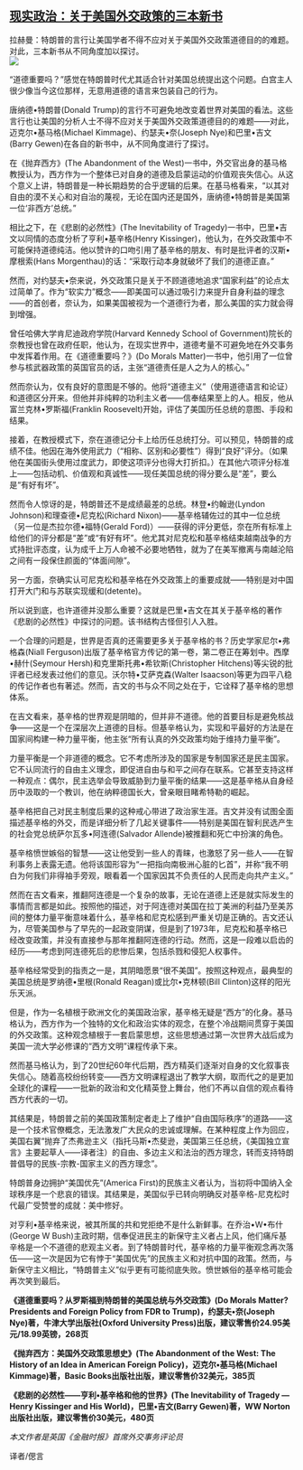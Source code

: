 <!--1594065126000-->
[现实政治：关于美国外交政策的三本新书](https://cn.ft.com/story/001088429?full=y)
------

<div></div><div class="story-lead">拉赫曼：特朗普的言行让美国学者不得不应对关于美国外交政策道德目的的难题。对此，三本新书从不同角度加以探讨。</div><div class=" story-image image"><img src="https://thumbor.ftacademy.cn/unsafe/1340x754/https://thumbor.ftacademy.cn/unsafe/picture/7/000096937_piclink.jpg"></div><div class="story-body"><div id="story-body-container"><p>“道德重要吗？”感觉在特朗普时代尤其适合针对美国总统提出这个问题。白宫主人很少像当今这位那样，无意用道德的语言来包装自己的行为。</p><p>唐纳德•特朗普(Donald Trump)的言行不可避免地改变着世界对美国的看法。这些言行也让美国的分析人士不得不应对关于美国外交政策道德目的的难题——对此，迈克尔•基马格(Michael Kimmage)、约瑟夫•奈(Joseph Nye)和巴里•吉文(Barry Gewen)在各自的新书中，从不同角度进行了探讨。</p><p>在《抛弃西方》(The Abandonment of the West)一书中，外交官出身的基马格教授认为，西方作为一个整体已对自身的道德及启蒙运动的价值观丧失信心。从这个意义上讲，特朗普是一种长期趋势的合乎逻辑的后果。在基马格看来，“以其对自由的漠不关心和对自治的蔑视，无论在国内还是国外，唐纳德•特朗普是美国第一位‘非西方’总统。”</p><p>相比之下，在《悲剧的必然性》(The Inevitability of Tragedy)一书中，巴里•吉文以同情的态度分析了亨利•基辛格(Henry Kissinger)，他认为，在外交政策中不可能保持道德纯洁。他以赞许的口吻引用了基辛格的朋友、有时是批评者的汉斯•摩根索(Hans Morgenthau)的话：“采取行动本身就破坏了我们的道德正直。”</p><div  data-o-ads-name="mpu-middle1" class="o-ads in-article-advert" data-o-ads-formats-default="false"  data-o-ads-formats-small="FtcMobileMpu"  data-o-ads-formats-medium="FtcMpu" data-o-ads-formats-large="FtcMpu" data-o-ads-formats-extra="FtcMpu" data-o-ads-targeting="cnpos=middle1;" data-cy='[{"devices":["PC","iPhoneWeb","AndroidWeb","iPhoneApp","AndroidApp"],"pattern":"MPU","position":"Middle1","container":"mpuInStory"}]'></div><p>然而，对约瑟夫•奈来说，外交政策只是关于不顾道德地追求“国家利益”的论点太过简单了。作为“软实力”概念——即美国可以通过吸引力来提升自身利益的理念——的首创者，奈认为，如果美国被视为一个道德行为者，那么美国的实力就会得到增强。</p><p>曾任哈佛大学肯尼迪政府学院(Harvard Kennedy School of Government)院长的奈教授也曾在政府任职，他认为，在现实世界中，道德考量不可避免地在外交事务中发挥着作用。在《道德重要吗？》(Do Morals Matter)一书中，他引用了一位曾参与核武器政策的英国官员的话，主张“道德责任是人之为人的核心。”</p><p>然而奈认为，仅有良好的意图是不够的。他将“道德主义”（使用道德语言和论证）和道德区分开来。但他并非纯粹的功利主义者——信奉结果至上的人。相反，他从富兰克林•罗斯福(Franklin Roosevelt)开始，评估了美国历任总统的意图、手段和结果。</p><p>接着，在教授模式下，奈在道德记分卡上给历任总统打分。可以预见，特朗普的成绩不佳。他因在海外使用武力（“相称、区别和必要性”）得到“良好”评分。（如果他在美国街头使用过度武力，即使这项评分也得大打折扣。）在其他六项评分标准上——包括动机、价值观和真诚性——现任美国总统的得分要么是“差”，要么是“有好有坏”。</p><p>然而令人惊讶的是，特朗普还不是成绩最差的总统。林登•约翰逊(Lyndon Johnson)和理查德•尼克松(Richard Nixon)——基辛格辅佐过的其中一位总统（另一位是杰拉尔德•福特(Gerald Ford)）——获得的评分更低，奈在所有标准上给他们的评分都是“差”或“有好有坏”。他尤其对尼克松和基辛格结束越南战争的方式持批评态度，认为成千上万人命被不必要地牺牲，就为了在美军撤离与南越沦陷之间有一段保住颜面的“体面间隙”。</p><p>另一方面，奈确实认可尼克松和基辛格在外交政策上的重要成就——特别是对中国打开大门和与苏联实现缓和(detente)。</p><div data-o-ads-name="mpu-middle2" class="o-ads in-article-advert" data-o-ads-formats-default="false"  data-o-ads-formats-small="FtcMobileMpu"  data-o-ads-formats-medium="false" data-o-ads-formats-large="false" data-o-ads-formats-extra="false" data-o-ads-targeting="cnpos=middle2;" data-cy='[{"devices":["iPhoneWeb","AndroidWeb","iPhoneApp","AndroidApp"],"pattern":"MPU","position":"Middle2","container":"mpuInStory"}]'></div><p>所以说到底，也许道德并没那么重要？这就是巴里•吉文在其关于基辛格的著作《悲剧的必然性》中探讨的问题。该书结构古怪但引人入胜。</p><p>一个合理的问题是，世界是否真的还需要更多关于基辛格的书？历史学家尼尔•弗格森(Niall Ferguson)出版了基辛格官方传记的第一卷，第二卷正在筹划中。西摩•赫什(Seymour Hersh)和克里斯托弗•希钦斯(Christopher Hitchens)等尖锐的批评者已经发表过他们的意见。沃尔特•艾萨克森(Walter Isaacson)等更为四平八稳的传记作者也有著述。然而，吉文的书与众不同之处在于，它诠释了基辛格的思想体系。</p><p>在吉文看来，基辛格的世界观是阴暗的，但并非不道德。他的首要目标是避免核战争——这是一个在深层次上道德的目标。但基辛格认为，实现和平最好的方法是在国家间构建一种力量平衡，他主张“所有认真的外交政策均始于维持力量平衡”。</p><p>力量平衡是一个非道德的概念。它不考虑所涉及的国家是专制国家还是民主国家。它不认同流行的自由主义理念，即促进自由与和平之间存在联系。它甚至支持这样一种观点：偶尔，民主选举会导致威胁到力量平衡的结果——这是基辛格从自身经历中汲取的一个教训，他在纳粹德国长大，曾亲眼目睹希特勒的崛起。</p><p>基辛格把自己对民主制度后果的这种戒心带进了政治家生涯。吉文并没有试图全面描述基辛格的外交，而是详细分析了几起关键事件——特别是美国在智利民选产生的社会党总统萨尔瓦多•阿连德(Salvador Allende)被推翻和死亡中扮演的角色。</p><div data-o-ads-name="mpu-middle3" class="o-ads in-article-advert" data-o-ads-formats-default="false"  data-o-ads-formats-small="FtcMobileMpu"  data-o-ads-formats-medium="false" data-o-ads-formats-large="false" data-o-ads-formats-extra="false" data-o-ads-targeting="cnpos=middle3;" data-cy='[{"devices":["iPhoneWeb","AndroidWeb","iPhoneApp","AndroidApp"],"pattern":"MPU","position":"Middle3","container":"mpuInStory"}]'></div><p>基辛格愤世嫉俗的智慧——这让他受到一些人的青睐，也激怒了另一些人——在智利事务上表露无遗。他将该国形容为“一把指向南极洲心脏的匕首”，并称“我不明白为何我们非得袖手旁观，眼看着一个国家因其不负责任的人民而走向共产主义。”</p><p>然而在吉文看来，推翻阿连德是一个复杂的故事，无论在道德上还是就实际发生的事情而言都是如此。按照他的描述，对于阿连德对美国在拉丁美洲的利益乃至美苏间的整体力量平衡意味着什么，基辛格和尼克松感到严重关切是正确的。吉文还认为，尽管美国参与了早先的一起政变阴谋，但是到了1973年，尼克松和基辛格已经改变政策，并没有直接参与那年推翻阿连德的行动。然而，这是一段难以启齿的经历——考虑到阿连德死后的悲惨后果，包括杀戮和侵犯人权事件。</p><p>基辛格经常受到的指责之一是，其阴暗愿景“很不美国”。按照这种观点，最典型的美国总统是罗纳德•里根(Ronald Reagan)或比尔•克林顿(Bill Clinton)这样的阳光乐天派。</p><p>但是，作为一名植根于欧洲文化的美国政治家，基辛格无疑是“西方”的化身。基马格认为，西方作为一个独特的文化和政治实体的观念，在整个冷战期间贯穿于美国的外交政策。这种观念植根于一套启蒙思想，这些思想通过第一次世界大战后成为美国一流大学必修课的“西方文明”课程传承下来。</p><p>然而基马格认为，到了20世纪60年代后期，西方精英们逐渐对自身的文化叙事丧失信心。随着高校纷纷转变——西方文明课程退出了教学大纲，取而代之的是更加全球化的课程——一批新的政治和文化精英登上舞台，他们不再以自信的观点看待西方代表的一切。</p><div data-o-ads-name="mpu-middle4" class="o-ads in-article-advert" data-o-ads-formats-default="false"  data-o-ads-formats-small="FtcMobileMpu"  data-o-ads-formats-medium="false" data-o-ads-formats-large="false" data-o-ads-formats-extra="false" data-o-ads-targeting="cnpos=middle4;" data-cy='[{"devices":["iPhoneWeb","AndroidWeb","iPhoneApp","AndroidApp"],"pattern":"MPU","position":"Middle4","container":"mpuInStory"}]'></div><p>其结果是，特朗普之前的美国政策制定者走上了维护“自由国际秩序”的道路——这是一个技术官僚概念，无法激发广大民众的忠诚或理解。在某种程度上作为回应，美国右翼“抛弃了杰弗逊主义（指托马斯•杰斐逊，美国第三任总统，《美国独立宣言》主要起草人——译者注）的自由、多边主义和法治的西方理念，转而支持特朗普倡导的民族-宗教-国家主义的西方理念”。</p><p>特朗普身边拥护“美国优先”(America First)的民族主义者认为，当初将中国纳入全球秩序是一个悲哀的错误。其结果是，美国似乎已转向明确反对基辛格-尼克松时代最广受赞誉的成就：美中修好。</p><p>对亨利•基辛格来说，被其所属的共和党拒绝不是什么新鲜事。在乔治•W•布什(George W Bush)主政时期，信奉促进民主的新保守主义者占上风，他们痛斥基辛格是一个不道德的悲观主义者。到了特朗普时代，基辛格的力量平衡观念再次落伍——这一次是因为它有悖于“美国优先”的民族主义和对抗中国的政策。然而，与新保守主义相比，“特朗普主义”似乎更有可能彻底失败。愤世嫉俗的基辛格可能会再次笑到最后。</p><p><b>《道德重要吗？从罗斯福到特朗普的美国总统与外交政策》(Do Morals Matter? Presidents and Foreign Policy from FDR to Trump)，约瑟夫•奈(Joseph Nye)著，牛津大学出版社(Oxford University Press)出版，建议零售价24.95美元/18.99英镑，268页</p><p>《抛弃西方：美国外交政策思想史》(The Abandonment of the West: The History of an Idea in American Foreign Policy)，迈克尔•基马格(Michael Kimmage)著，Basic Books出版社出版，建议零售价32美元，385页</p><div data-o-ads-name="mpu-middle5" class="o-ads in-article-advert" data-o-ads-formats-default="false"  data-o-ads-formats-small="FtcMobileMpu"  data-o-ads-formats-medium="false" data-o-ads-formats-large="false" data-o-ads-formats-extra="false" data-o-ads-targeting="cnpos=middle5;" data-cy='[{"devices":["iPhoneWeb","AndroidWeb","iPhoneApp","AndroidApp"],"pattern":"MPU","position":"Middle4","container":"mpuInStory"}]'></div><p>《悲剧的必然性——亨利•基辛格和他的世界》(The Inevitability of Tragedy — Henry Kissinger and His World)，巴里•吉文(Barry Gewen)著，WW Norton出版社出版，建议零售价30美元，480页</b></p><p><i>本文作者是英国《金融时报》首席外交事务评论员</i></p><p>译者/偲言</p></div><div class="clearfloat"></div></div>
